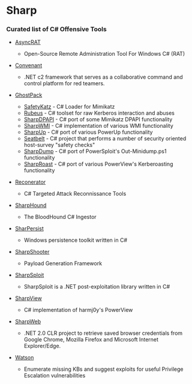 # Sharp
### Curated list of C# Offensive Tools

* [AsyncRAT](https://github.com/NYAN-x-CAT/AsyncRAT-C-Sharp)
  * Open-Source Remote Administration Tool For Windows C# (RAT)

* [Convenant](https://github.com/cobbr/Covenant)
  *  .NET c2 framework that serves as a collaborative command and control platform for red teamers.

* [GhostPack](https://github.com/GhostPack)
   * [SafetyKatz](https://github.com/GhostPack/SafetyKatz) - C# Loader for Mimikatz
   * [Rubeus](https://github.com/GhostPack/Rubeus) - C# toolset for raw Kerberos interaction and abuses
   * [SharpDPAPI](https://github.com/GhostPack/SharpDPAPI) - C# port of some Mimikatz DPAPI functionality 
   * [SharpWMI](https://github.com/GhostPack/SharpWMI) - C# implementation of various WMI functionality 
   * [SharpUp](https://github.com/GhostPack/SharpUp) - C# port of various PowerUp functionality
   * [Seatbelt](https://github.com/GhostPack/Seatbelt) - C# project that performs a number of security oriented host-survey "safety checks"
   * [SharpDump](https://github.com/GhostPack/SharpDump) - C# port of PowerSploit's Out-Minidump.ps1 functionality
   * [SharpRoast](https://github.com/GhostPack/SharpRoast) - C# port of various PowerView's Kerberoasting functionality

* [Reconerator](https://github.com/stufus/reconerator)
  * C# Targeted Attack Reconnissance Tools

* [SharpHound](https://github.com/BloodHoundAD/SharpHound)
  * The BloodHound C# Ingestor

* [SharPersist](https://github.com/fireeye/SharPersist)
  * Windows persistence toolkit written in C#

* [SharpShooter](https://github.com/mdsecactivebreach/SharpShooter)
  * Payload Generation Framework

* [SharpSploit](https://github.com/cobbr/SharpSploit)
  * SharpSploit is a .NET post-exploitation library written in C#

* [SharpView](https://github.com/tevora-threat/SharpView)
  * C# implementation of harmj0y's PowerView

* [SharpWeb](https://github.com/djhohnstein/SharpWeb)
  * .NET 2.0 CLR project to retrieve saved browser credentials from Google Chrome, Mozilla Firefox and Microsoft Internet Explorer/Edge.

* [Watson](https://github.com/rasta-mouse/Watson)
  * Enumerate missing KBs and suggest exploits for useful Privilege Escalation vulnerabilities
